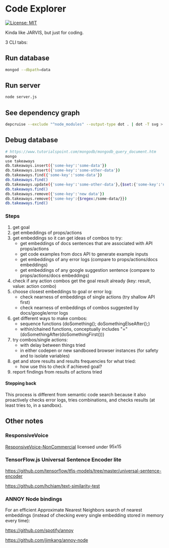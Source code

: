 # Code Explorer

[![License: MIT](https://img.shields.io/badge/License-MIT-yellow.svg)](https://opensource.org/licenses/MIT)

Kinda like JARVIS, but just for coding.

3 CLI tabs:

## Run database

```bash
mongod --dbpath=data
```

## Run server

```bash
node server.js
```

## See dependency graph

```bash
depcruise --exclude "^node_modules" --output-type dot . | dot -T svg > dependencygraph.svg; open -a "Firefox" dependencygraph.svg;
```

## Debug database

```bash
# https://www.tutorialspoint.com/mongodb/mongodb_query_document.htm
mongo
use takeaways
db.takeaways.insert({'some-key':'some-data'})
db.takeaways.insert({'some-key':'some-other-data'})
db.takeaways.find({'some-key':'some-data'})
db.takeaways.find()
db.takeaways.update({'some-key':'some-other-data'},{$set:{'some-key':'new data'}})
db.takeaways.find()
db.takeaways.remove({'some-key':'new data'})
db.takeaways.remove({'some-key':{$regex:/some-data/}})
db.takeaways.find()
```

### Steps

1. get goal
2. get embeddings of props/actions
3. get embeddings so it can get ideas of combos to try:
   - get embeddings of docs sentences that are associated with API props/actions
   - get code examples from docs API to generate example inputs
   - get embeddings of any error logs (compare to props/actions/docs embeddings)
   - get embeddings of any google suggestion sentence (compare to props/actions/docs embeddings)
4. check if any action combos get the goal result already (key: result, value: action combo)
5. choose closest embeddings to goal or error log:
   - check nearness of embeddings of single actions (try shallow API first)
   - check nearness of embeddings of combos suggested by docs/google/error logs
6. get different ways to make combos:
   - sequence functions (doSomething(); doSomethingElseAfter();)
   - within/chained functions, conceptually includes "=" (doSomethingAfter(doSomethingFirst()))
7. try combos/single actions:
   - with delay between things tried
   - in either codepen or new sandboxed browser instances (for safety and to isolate variables)
8. get and store results and results frequencies for what tried:
   - how use this to check if achieved goal?
9. report findings from results of actions tried

#### Stepping back

This process is different from semantic code search because it also proactively checks error logs, tries combinations, and checks results (at least tries to, in a sandbox).

## Other notes

### ResponsiveVoice

<div><a href="https://responsivevoice.org">ResponsiveVoice-NonCommercial</a> licensed under <a href="https://creativecommons.org/licenses/by-nc-nd/4.0/"><img title="ResponsiveVoice Text To Speech" src="https://responsivevoice.org/wp-content/uploads/2014/08/95x15.png" alt="95x15" width="95" height="15" /></a></div>

### TensorFlow.js Universal Sentence Encoder lite

<https://github.com/tensorflow/tfjs-models/tree/master/universal-sentence-encoder>

<https://github.com/hchiam/text-similarity-test>

### ANNOY Node bindings

For an efficient Approximate Nearest Neighbors search of nearest embeddings (instead of checking every single embedding stored in memory every time):

<https://github.com/spotify/annoy>

<https://github.com/jimkang/annoy-node>
